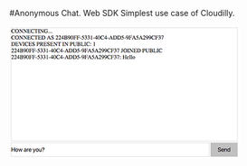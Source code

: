 #Anonymous Chat. Web SDK
Simplest use case of Cloudilly. 

![Anonymous](https://github.com/cloudilly/images/blob/master/javascript_anonymous.png)
